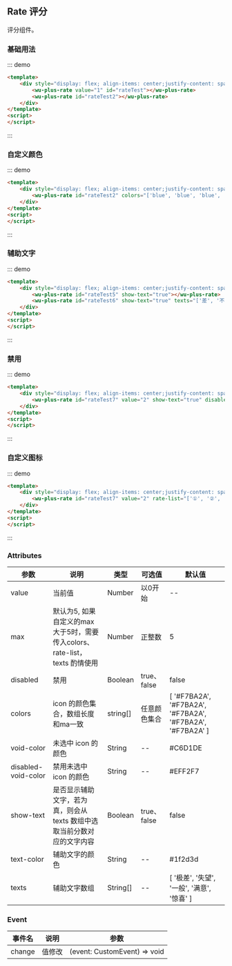 
## Rate 评分

评分组件。

### 基础用法

::: demo
```html
<template>
    <div style="display: flex; align-items: center;justify-content: space-around;padding: 16px">
        <wu-plus-rate value="1" id="rateTest"></wu-plus-rate>
        <wu-plus-rate id="rateTest2"></wu-plus-rate>
    </div>
</template>
<script>
</script>
```
:::

### 自定义颜色

::: demo
```html
<template>
    <div style="display: flex; align-items: center;justify-content: space-around;padding: 16px">
        <wu-plus-rate id="rateTest2" colors="['blue', 'blue', 'blue', 'blue','blue']"></wu-plus-rate>
    </div>
</template>
<script>
</script>
```
:::

### 辅助文字

::: demo
```html
<template>
    <div style="display: flex; align-items: center;justify-content: space-around;padding: 16px">
        <wu-plus-rate id="rateTest5" show-text="true"></wu-plus-rate>
        <wu-plus-rate id="rateTest6" show-text="true" texts="['差', '不太好', '一般', '还行', '特别好']"></wu-plus-rate>
    </div>
</template>
<script>
</script>
```
:::

### 禁用

::: demo
```html
<template>
    <div style="display: flex; align-items: center;justify-content: space-around;padding: 16px">
        <wu-plus-rate id="rateTest7" value="2" show-text="true" disabled="true"></wu-plus-rate>
    </div>
</template>
<script>
</script>
```
:::

### 自定义图标

::: demo
```html
<template>
    <div style="display: flex; align-items: center;justify-content: space-around;padding: 16px">
        <wu-plus-rate id="rateTest7" value="2" rate-list="['①', '②', '③', '④', '⑤']"></wu-plus-rate>
    </div>
</template>
<script>
</script>
```
:::

### Attributes

| 参数      | 说明    | 类型      | 可选值       | 默认值   |
|---------- |-------- |---------- |-------------  |-------- |
| value  | 当前值 | Number | 以0开始  | -- |
| max  | 默认为5, 如果自定义的max 大于5时，需要传入colors、rate-list，texts 酌情使用 | Number | 正整数  | 5 |
| disabled | 禁用 | Boolean | true、false | false |
| colors | icon 的颜色集合，数组长度和ma一致 | string[] | 任意颜色集合  | [ '#F7BA2A', '#F7BA2A', '#F7BA2A', '#F7BA2A', '#F7BA2A' ] |
| void-color | 未选中 icon 的颜色 | String |  --  | #C6D1DE |
| disabled-void-color | 禁用未选中 icon 的颜色 | String |  --  | #EFF2F7 |
| show-text | 是否显示辅助文字，若为真，则会从 texts 数组中选取当前分数对应的文字内容 | Boolean |  true、false  | false |
| text-color | 辅助文字的颜色 | String |  --  | #1f2d3d |
| texts | 辅助文字数组 | String[] |  --  | [ '极差', '失望', '一般', '满意', '惊喜' ] |

### Event

| 事件名      | 说明    | 参数     | 
|---------- |-------- |---------- |
| change | 值修改 | (event: CustomEvent) => void |
